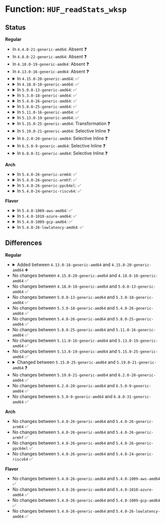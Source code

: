 # Function: <code>HUF_readStats_wksp</code>

## Status
<b>Regular</b>
<ul>
<li>
In <code>4.4.0-21-generic-amd64</code>: Absent ❓
</li>
<li>
In <code>4.8.0-22-generic-amd64</code>: Absent ❓
</li>
<li>
In <code>4.10.0-19-generic-amd64</code>: Absent ❓
</li>
<li>
In <code>4.13.0-16-generic-amd64</code>: Absent ❓
</li>
<li>
<details>
<summary>In <code>4.15.0-20-generic-amd64</code>: ✅</summary>

```c
size_t HUF_readStats_wksp(BYTE * huffWeight, size_t hwSize, U32 * rankStats, U32 * nbSymbolsPtr, U32 * tableLogPtr, const void * src, size_t srcSize, void * workspace, size_t workspaceSize)
```

```json
{
  "name": "HUF_readStats_wksp",
  "collision_type": "Unique Global",
  "inline_type": "No",
  "funcs": [
    {
      "addr": 18446744071583798064,
      "name": "HUF_readStats_wksp",
      "external": true,
      "loc": "lib/zstd/entropy_common.c:167",
      "file": "lib/zstd/entropy_common.c",
      "inline": "seen, unknown",
      "caller_inline": [],
      "caller_func": []
    }
  ],
  "symbols": [
    {
      "addr": 18446744071583798064,
      "name": "HUF_readStats_wksp",
      "section": ".text",
      "bind": "STB_GLOBAL",
      "size": 463
    }
  ]
}
```
</details>
</li>
<li>
<details>
<summary>In <code>4.18.0-10-generic-amd64</code>: ✅</summary>

```c
size_t HUF_readStats_wksp(BYTE * huffWeight, size_t hwSize, U32 * rankStats, U32 * nbSymbolsPtr, U32 * tableLogPtr, const void * src, size_t srcSize, void * workspace, size_t workspaceSize)
```

```json
{
  "name": "HUF_readStats_wksp",
  "collision_type": "Unique Global",
  "inline_type": "No",
  "funcs": [
    {
      "addr": 18446744071584004992,
      "name": "HUF_readStats_wksp",
      "external": true,
      "loc": "lib/zstd/entropy_common.c:167",
      "file": "lib/zstd/entropy_common.c",
      "inline": "seen, unknown",
      "caller_inline": [],
      "caller_func": [
        "lib/zstd/huf_decompress.c:HUF_readDTableX4_wksp",
        "lib/zstd/huf_decompress.c:HUF_readDTableX2_wksp"
      ]
    }
  ],
  "symbols": [
    {
      "addr": 18446744071584004992,
      "name": "HUF_readStats_wksp",
      "section": ".text",
      "bind": "STB_GLOBAL",
      "size": 482
    }
  ]
}
```
</details>
</li>
<li>
<details>
<summary>In <code>5.0.0-13-generic-amd64</code>: ✅</summary>

```c
size_t HUF_readStats_wksp(BYTE * huffWeight, size_t hwSize, U32 * rankStats, U32 * nbSymbolsPtr, U32 * tableLogPtr, const void * src, size_t srcSize, void * workspace, size_t workspaceSize)
```

```json
{
  "name": "HUF_readStats_wksp",
  "collision_type": "Unique Global",
  "inline_type": "No",
  "funcs": [
    {
      "addr": 18446744071584086224,
      "name": "HUF_readStats_wksp",
      "external": true,
      "loc": "lib/zstd/entropy_common.c:167",
      "file": "lib/zstd/entropy_common.c",
      "inline": "seen, unknown",
      "caller_inline": [],
      "caller_func": [
        "lib/zstd/huf_decompress.c:HUF_readDTableX4_wksp",
        "lib/zstd/huf_decompress.c:HUF_readDTableX2_wksp"
      ]
    }
  ],
  "symbols": [
    {
      "addr": 18446744071584086224,
      "name": "HUF_readStats_wksp",
      "section": ".text",
      "bind": "STB_GLOBAL",
      "size": 482
    }
  ]
}
```
</details>
</li>
<li>
<details>
<summary>In <code>5.3.0-18-generic-amd64</code>: ✅</summary>

```c
size_t HUF_readStats_wksp(BYTE * huffWeight, size_t hwSize, U32 * rankStats, U32 * nbSymbolsPtr, U32 * tableLogPtr, const void * src, size_t srcSize, void * workspace, size_t workspaceSize)
```

```json
{
  "name": "HUF_readStats_wksp",
  "collision_type": "Unique Global",
  "inline_type": "No",
  "funcs": [
    {
      "addr": 18446744071584275088,
      "name": "HUF_readStats_wksp",
      "external": true,
      "loc": "lib/zstd/entropy_common.c:167",
      "file": "lib/zstd/entropy_common.c",
      "inline": "seen, unknown",
      "caller_inline": [],
      "caller_func": [
        "lib/zstd/huf_decompress.c:HUF_readDTableX4_wksp",
        "lib/zstd/huf_decompress.c:HUF_readDTableX2_wksp"
      ]
    }
  ],
  "symbols": [
    {
      "addr": 18446744071584275088,
      "name": "HUF_readStats_wksp",
      "section": ".text",
      "bind": "STB_GLOBAL",
      "size": 478
    }
  ]
}
```
</details>
</li>
<li>
<details>
<summary>In <code>5.4.0-26-generic-amd64</code>: ✅</summary>

```c
size_t HUF_readStats_wksp(BYTE * huffWeight, size_t hwSize, U32 * rankStats, U32 * nbSymbolsPtr, U32 * tableLogPtr, const void * src, size_t srcSize, void * workspace, size_t workspaceSize)
```

```json
{
  "name": "HUF_readStats_wksp",
  "collision_type": "Unique Global",
  "inline_type": "No",
  "funcs": [
    {
      "addr": 18446744071584409888,
      "name": "HUF_readStats_wksp",
      "external": true,
      "loc": "lib/zstd/entropy_common.c:167",
      "file": "lib/zstd/entropy_common.c",
      "inline": "seen, unknown",
      "caller_inline": [],
      "caller_func": [
        "lib/zstd/huf_decompress.c:HUF_readDTableX4_wksp",
        "lib/zstd/huf_decompress.c:HUF_readDTableX2_wksp"
      ]
    }
  ],
  "symbols": [
    {
      "addr": 18446744071584409888,
      "name": "HUF_readStats_wksp",
      "section": ".text",
      "bind": "STB_GLOBAL",
      "size": 478
    }
  ]
}
```
</details>
</li>
<li>
<details>
<summary>In <code>5.8.0-25-generic-amd64</code>: ✅</summary>

```c
size_t HUF_readStats_wksp(BYTE * huffWeight, size_t hwSize, U32 * rankStats, U32 * nbSymbolsPtr, U32 * tableLogPtr, const void * src, size_t srcSize, void * workspace, size_t workspaceSize)
```

```json
{
  "name": "HUF_readStats_wksp",
  "collision_type": "Unique Global",
  "inline_type": "No",
  "funcs": [
    {
      "addr": 18446744071584925824,
      "name": "HUF_readStats_wksp",
      "external": true,
      "loc": "lib/zstd/entropy_common.c:167",
      "file": "lib/zstd/entropy_common.c",
      "inline": "seen, unknown",
      "caller_inline": [],
      "caller_func": [
        "lib/zstd/huf_compress.c:HUF_readCTable_wksp",
        "lib/zstd/huf_decompress.c:HUF_readDTableX4_wksp",
        "lib/zstd/huf_decompress.c:HUF_readDTableX2_wksp"
      ]
    }
  ],
  "symbols": [
    {
      "addr": 18446744071584925824,
      "name": "HUF_readStats_wksp",
      "section": ".text",
      "bind": "STB_GLOBAL",
      "size": 484
    }
  ]
}
```
</details>
</li>
<li>
<details>
<summary>In <code>5.11.0-16-generic-amd64</code>: ✅</summary>

```c
size_t HUF_readStats_wksp(BYTE * huffWeight, size_t hwSize, U32 * rankStats, U32 * nbSymbolsPtr, U32 * tableLogPtr, const void * src, size_t srcSize, void * workspace, size_t workspaceSize)
```

```json
{
  "name": "HUF_readStats_wksp",
  "collision_type": "Unique Global",
  "inline_type": "No",
  "funcs": [
    {
      "addr": 18446744071585047552,
      "name": "HUF_readStats_wksp",
      "external": true,
      "loc": "lib/zstd/entropy_common.c:167",
      "file": "lib/zstd/entropy_common.c",
      "inline": "seen, unknown",
      "caller_inline": [],
      "caller_func": [
        "lib/zstd/huf_compress.c:HUF_readCTable_wksp",
        "lib/zstd/huf_decompress.c:HUF_readDTableX4_wksp",
        "lib/zstd/huf_decompress.c:HUF_readDTableX2_wksp"
      ]
    }
  ],
  "symbols": [
    {
      "addr": 18446744071585047552,
      "name": "HUF_readStats_wksp",
      "section": ".text",
      "bind": "STB_GLOBAL",
      "size": 489
    }
  ]
}
```
</details>
</li>
<li>
<details>
<summary>In <code>5.13.0-19-generic-amd64</code>: ✅</summary>

```c
size_t HUF_readStats_wksp(BYTE * huffWeight, size_t hwSize, U32 * rankStats, U32 * nbSymbolsPtr, U32 * tableLogPtr, const void * src, size_t srcSize, void * workspace, size_t workspaceSize)
```

```json
{
  "name": "HUF_readStats_wksp",
  "collision_type": "Unique Global",
  "inline_type": "No",
  "funcs": [
    {
      "addr": 18446744071584974096,
      "name": "HUF_readStats_wksp",
      "external": true,
      "loc": "lib/zstd/entropy_common.c:167",
      "file": "lib/zstd/entropy_common.c",
      "inline": "seen, unknown",
      "caller_inline": [],
      "caller_func": [
        "lib/zstd/huf_decompress.c:HUF_readDTableX4_wksp",
        "lib/zstd/huf_decompress.c:HUF_readDTableX2_wksp"
      ]
    }
  ],
  "symbols": [
    {
      "addr": 18446744071584974096,
      "name": "HUF_readStats_wksp",
      "section": ".text",
      "bind": "STB_GLOBAL",
      "size": 484
    }
  ]
}
```
</details>
</li>
<li>
<details>
<summary>In <code>5.15.0-25-generic-amd64</code>: Transformation ❓</summary>

```c
size_t HUF_readStats_wksp(BYTE * huffWeight, size_t hwSize, U32 * rankStats, U32 * nbSymbolsPtr, U32 * tableLogPtr, const void * src, size_t srcSize, void * workspace, size_t workspaceSize)
```

```json
{
  "name": "HUF_readStats_wksp",
  "collision_type": "Unique Global",
  "inline_type": "No",
  "funcs": [
    {
      "addr": 0,
      "name": "HUF_readStats_wksp",
      "external": true,
      "loc": "lib/zstd/entropy_common.c:167",
      "file": "lib/zstd/entropy_common.c",
      "inline": "seen, unknown",
      "caller_inline": [],
      "caller_func": [
        "lib/zstd/huf_decompress.c:HUF_readDTableX4_wksp",
        "lib/zstd/huf_decompress.c:HUF_readDTableX2_wksp"
      ]
    }
  ],
  "symbols": [
    {
      "addr": 18446744071592334354,
      "name": "HUF_readStats_wksp.cold",
      "section": ".text",
      "bind": "STB_LOCAL",
      "size": 62
    },
    {
      "addr": 18446744071585413024,
      "name": "HUF_readStats_wksp",
      "section": ".text",
      "bind": "STB_GLOBAL",
      "size": 518
    }
  ]
}
```
</details>
</li>
<li>
<details>
<summary>In <code>5.19.0-21-generic-amd64</code>: Selective Inline ❓</summary>

```c
size_t HUF_readStats_wksp(BYTE * huffWeight, size_t hwSize, U32 * rankStats, U32 * nbSymbolsPtr, U32 * tableLogPtr, const void * src, size_t srcSize, void * workSpace, size_t wkspSize, int bmi2)
```

```json
{
  "name": "HUF_readStats_wksp",
  "collision_type": "Unique Global",
  "inline_type": "Selective",
  "funcs": [
    {
      "addr": 18446744071586226360,
      "name": "HUF_readStats_wksp",
      "external": true,
      "loc": "lib/zstd/common/entropy_common.c:344",
      "file": "lib/zstd/common/entropy_common.c",
      "inline": "not declared, inlined",
      "caller_inline": [
        "lib/zstd/common/entropy_common.c:HUF_readStats"
      ],
      "caller_func": [
        "lib/zstd/decompress/huf_decompress.c:HUF_readDTableX2_wksp",
        "lib/zstd/decompress/huf_decompress.c:HUF_readDTableX1_wksp_bmi2"
      ]
    }
  ],
  "symbols": [
    {
      "addr": 18446744071586226432,
      "name": "HUF_readStats_wksp",
      "section": ".text",
      "bind": "STB_GLOBAL",
      "size": 107
    }
  ]
}
```
</details>
</li>
<li>
<details>
<summary>In <code>6.2.0-20-generic-amd64</code>: Selective Inline ❓</summary>

```c
size_t HUF_readStats_wksp(BYTE * huffWeight, size_t hwSize, U32 * rankStats, U32 * nbSymbolsPtr, U32 * tableLogPtr, const void * src, size_t srcSize, void * workSpace, size_t wkspSize, int bmi2)
```

```json
{
  "name": "HUF_readStats_wksp",
  "collision_type": "Unique Global",
  "inline_type": "Selective",
  "funcs": [
    {
      "addr": 18446744071587777592,
      "name": "HUF_readStats_wksp",
      "external": true,
      "loc": "lib/zstd/common/entropy_common.c:344",
      "file": "lib/zstd/common/entropy_common.c",
      "inline": "not declared, inlined",
      "caller_inline": [
        "lib/zstd/common/entropy_common.c:HUF_readStats"
      ],
      "caller_func": [
        "lib/zstd/decompress/huf_decompress.c:HUF_readDTableX2_wksp_bmi2",
        "lib/zstd/decompress/huf_decompress.c:HUF_readDTableX1_wksp_bmi2"
      ]
    }
  ],
  "symbols": [
    {
      "addr": 18446744071587777680,
      "name": "HUF_readStats_wksp",
      "section": ".text",
      "bind": "STB_GLOBAL",
      "size": 107
    }
  ]
}
```
</details>
</li>
<li>
<details>
<summary>In <code>6.5.0-9-generic-amd64</code>: Selective Inline ❓</summary>

```c
size_t HUF_readStats_wksp(BYTE * huffWeight, size_t hwSize, U32 * rankStats, U32 * nbSymbolsPtr, U32 * tableLogPtr, const void * src, size_t srcSize, void * workSpace, size_t wkspSize, int bmi2)
```

```json
{
  "name": "HUF_readStats_wksp",
  "collision_type": "Unique Global",
  "inline_type": "Selective",
  "funcs": [
    {
      "addr": 18446744071588049224,
      "name": "HUF_readStats_wksp",
      "external": true,
      "loc": "lib/zstd/common/entropy_common.c:344",
      "file": "lib/zstd/common/entropy_common.c",
      "inline": "not declared, inlined",
      "caller_inline": [
        "lib/zstd/common/entropy_common.c:HUF_readStats"
      ],
      "caller_func": [
        "lib/zstd/decompress/huf_decompress.c:HUF_readDTableX2_wksp_bmi2",
        "lib/zstd/decompress/huf_decompress.c:HUF_readDTableX1_wksp_bmi2"
      ]
    }
  ],
  "symbols": [
    {
      "addr": 18446744071588049312,
      "name": "HUF_readStats_wksp",
      "section": ".text",
      "bind": "STB_GLOBAL",
      "size": 107
    }
  ]
}
```
</details>
</li>
<li>
<details>
<summary>In <code>6.8.0-31-generic-amd64</code>: Selective Inline ❓</summary>

```c
size_t HUF_readStats_wksp(BYTE * huffWeight, size_t hwSize, U32 * rankStats, U32 * nbSymbolsPtr, U32 * tableLogPtr, const void * src, size_t srcSize, void * workSpace, size_t wkspSize, int bmi2)
```

```json
{
  "name": "HUF_readStats_wksp",
  "collision_type": "Unique Global",
  "inline_type": "Selective",
  "funcs": [
    {
      "addr": 18446744071588384008,
      "name": "HUF_readStats_wksp",
      "external": true,
      "loc": "lib/zstd/common/entropy_common.c:344",
      "file": "lib/zstd/common/entropy_common.c",
      "inline": "not declared, inlined",
      "caller_inline": [
        "lib/zstd/common/entropy_common.c:HUF_readStats"
      ],
      "caller_func": [
        "lib/zstd/decompress/huf_decompress.c:HUF_readDTableX2_wksp_bmi2",
        "lib/zstd/decompress/huf_decompress.c:HUF_readDTableX1_wksp_bmi2"
      ]
    }
  ],
  "symbols": [
    {
      "addr": 18446744071588384096,
      "name": "HUF_readStats_wksp",
      "section": ".text",
      "bind": "STB_GLOBAL",
      "size": 107
    }
  ]
}
```
</details>
</li>
</ul>
<b>Arch</b>
<ul>
<li>
<details>
<summary>In <code>5.4.0-26-generic-arm64</code>: ✅</summary>

```c
size_t HUF_readStats_wksp(BYTE * huffWeight, size_t hwSize, U32 * rankStats, U32 * nbSymbolsPtr, U32 * tableLogPtr, const void * src, size_t srcSize, void * workspace, size_t workspaceSize)
```

```json
{
  "name": "HUF_readStats_wksp",
  "collision_type": "Unique Global",
  "inline_type": "No",
  "funcs": [
    {
      "addr": 18446603336496294512,
      "name": "HUF_readStats_wksp",
      "external": true,
      "loc": "lib/zstd/entropy_common.c:167",
      "file": "lib/zstd/entropy_common.c",
      "inline": "seen, unknown",
      "caller_inline": [],
      "caller_func": [
        "lib/zstd/huf_decompress.c:HUF_readDTableX4_wksp",
        "lib/zstd/huf_decompress.c:HUF_readDTableX2_wksp"
      ]
    }
  ],
  "symbols": [
    {
      "addr": 18446603336496294512,
      "name": "HUF_readStats_wksp",
      "section": ".text",
      "bind": "STB_GLOBAL",
      "size": 472
    }
  ]
}
```
</details>
</li>
<li>
<details>
<summary>In <code>5.4.0-26-generic-armhf</code>: ✅</summary>

```c
size_t HUF_readStats_wksp(BYTE * huffWeight, size_t hwSize, U32 * rankStats, U32 * nbSymbolsPtr, U32 * tableLogPtr, const void * src, size_t srcSize, void * workspace, size_t workspaceSize)
```

```json
{
  "name": "HUF_readStats_wksp",
  "collision_type": "Unique Global",
  "inline_type": "No",
  "funcs": [
    {
      "addr": 3229630508,
      "name": "HUF_readStats_wksp",
      "external": true,
      "loc": "lib/zstd/entropy_common.c:167",
      "file": "lib/zstd/entropy_common.c",
      "inline": "seen, unknown",
      "caller_inline": [],
      "caller_func": [
        "lib/zstd/huf_decompress.c:HUF_readDTableX4_wksp",
        "lib/zstd/huf_decompress.c:HUF_readDTableX2_wksp"
      ]
    }
  ],
  "symbols": [
    {
      "addr": 3229630508,
      "name": "HUF_readStats_wksp",
      "section": ".text",
      "bind": "STB_GLOBAL",
      "size": 460
    }
  ]
}
```
</details>
</li>
<li>
<details>
<summary>In <code>5.4.0-26-generic-ppc64el</code>: ✅</summary>

```c
size_t HUF_readStats_wksp(BYTE * huffWeight, size_t hwSize, U32 * rankStats, U32 * nbSymbolsPtr, U32 * tableLogPtr, const void * src, size_t srcSize, void * workspace, size_t workspaceSize)
```

```json
{
  "name": "HUF_readStats_wksp",
  "collision_type": "Unique Global",
  "inline_type": "No",
  "funcs": [
    {
      "addr": 13835058055290599848,
      "name": "HUF_readStats_wksp",
      "external": true,
      "loc": "lib/zstd/entropy_common.c:167",
      "file": "lib/zstd/entropy_common.c",
      "inline": "seen, unknown",
      "caller_inline": [],
      "caller_func": [
        "lib/zstd/huf_decompress.c:HUF_readDTableX4_wksp",
        "lib/zstd/huf_decompress.c:HUF_readDTableX2_wksp"
      ]
    }
  ],
  "symbols": [
    {
      "addr": 13835058055290599848,
      "name": "HUF_readStats_wksp",
      "section": ".text",
      "bind": "STB_GLOBAL",
      "size": 640
    }
  ]
}
```
</details>
</li>
<li>
<details>
<summary>In <code>5.4.0-24-generic-riscv64</code>: ✅</summary>

```c
size_t HUF_readStats_wksp(BYTE * huffWeight, size_t hwSize, U32 * rankStats, U32 * nbSymbolsPtr, U32 * tableLogPtr, const void * src, size_t srcSize, void * workspace, size_t workspaceSize)
```

```json
{
  "name": "HUF_readStats_wksp",
  "collision_type": "Unique Global",
  "inline_type": "No",
  "funcs": [
    {
      "addr": 18446743936275350682,
      "name": "HUF_readStats_wksp",
      "external": true,
      "loc": "lib/zstd/entropy_common.c:167",
      "file": "lib/zstd/entropy_common.c",
      "inline": "seen, unknown",
      "caller_inline": [],
      "caller_func": [
        "lib/zstd/huf_decompress.c:HUF_readDTableX4_wksp",
        "lib/zstd/huf_decompress.c:HUF_readDTableX2_wksp"
      ]
    }
  ],
  "symbols": [
    {
      "addr": 18446743936275350682,
      "name": "HUF_readStats_wksp",
      "section": ".text",
      "bind": "STB_GLOBAL",
      "size": 454
    }
  ]
}
```
</details>
</li>
</ul>
<b>Flavor</b>
<ul>
<li>
<details>
<summary>In <code>5.4.0-1009-aws-amd64</code>: ✅</summary>

```c
size_t HUF_readStats_wksp(BYTE * huffWeight, size_t hwSize, U32 * rankStats, U32 * nbSymbolsPtr, U32 * tableLogPtr, const void * src, size_t srcSize, void * workspace, size_t workspaceSize)
```

```json
{
  "name": "HUF_readStats_wksp",
  "collision_type": "Unique Global",
  "inline_type": "No",
  "funcs": [
    {
      "addr": 18446744071584378624,
      "name": "HUF_readStats_wksp",
      "external": true,
      "loc": "lib/zstd/entropy_common.c:167",
      "file": "lib/zstd/entropy_common.c",
      "inline": "seen, unknown",
      "caller_inline": [],
      "caller_func": [
        "lib/zstd/huf_decompress.c:HUF_readDTableX4_wksp",
        "lib/zstd/huf_decompress.c:HUF_readDTableX2_wksp"
      ]
    }
  ],
  "symbols": [
    {
      "addr": 18446744071584378624,
      "name": "HUF_readStats_wksp",
      "section": ".text",
      "bind": "STB_GLOBAL",
      "size": 478
    }
  ]
}
```
</details>
</li>
<li>
<details>
<summary>In <code>5.4.0-1010-azure-amd64</code>: ✅</summary>

```c
size_t HUF_readStats_wksp(BYTE * huffWeight, size_t hwSize, U32 * rankStats, U32 * nbSymbolsPtr, U32 * tableLogPtr, const void * src, size_t srcSize, void * workspace, size_t workspaceSize)
```

```json
{
  "name": "HUF_readStats_wksp",
  "collision_type": "Unique Global",
  "inline_type": "No",
  "funcs": [
    {
      "addr": 18446744071584313824,
      "name": "HUF_readStats_wksp",
      "external": true,
      "loc": "lib/zstd/entropy_common.c:167",
      "file": "lib/zstd/entropy_common.c",
      "inline": "seen, unknown",
      "caller_inline": [],
      "caller_func": [
        "lib/zstd/huf_decompress.c:HUF_readDTableX4_wksp",
        "lib/zstd/huf_decompress.c:HUF_readDTableX2_wksp"
      ]
    }
  ],
  "symbols": [
    {
      "addr": 18446744071584313824,
      "name": "HUF_readStats_wksp",
      "section": ".text",
      "bind": "STB_GLOBAL",
      "size": 478
    }
  ]
}
```
</details>
</li>
<li>
<details>
<summary>In <code>5.4.0-1009-gcp-amd64</code>: ✅</summary>

```c
size_t HUF_readStats_wksp(BYTE * huffWeight, size_t hwSize, U32 * rankStats, U32 * nbSymbolsPtr, U32 * tableLogPtr, const void * src, size_t srcSize, void * workspace, size_t workspaceSize)
```

```json
{
  "name": "HUF_readStats_wksp",
  "collision_type": "Unique Global",
  "inline_type": "No",
  "funcs": [
    {
      "addr": 18446744071584361536,
      "name": "HUF_readStats_wksp",
      "external": true,
      "loc": "lib/zstd/entropy_common.c:167",
      "file": "lib/zstd/entropy_common.c",
      "inline": "seen, unknown",
      "caller_inline": [],
      "caller_func": [
        "lib/zstd/huf_decompress.c:HUF_readDTableX4_wksp",
        "lib/zstd/huf_decompress.c:HUF_readDTableX2_wksp"
      ]
    }
  ],
  "symbols": [
    {
      "addr": 18446744071584361536,
      "name": "HUF_readStats_wksp",
      "section": ".text",
      "bind": "STB_GLOBAL",
      "size": 478
    }
  ]
}
```
</details>
</li>
<li>
<details>
<summary>In <code>5.4.0-26-lowlatency-amd64</code>: ✅</summary>

```c
size_t HUF_readStats_wksp(BYTE * huffWeight, size_t hwSize, U32 * rankStats, U32 * nbSymbolsPtr, U32 * tableLogPtr, const void * src, size_t srcSize, void * workspace, size_t workspaceSize)
```

```json
{
  "name": "HUF_readStats_wksp",
  "collision_type": "Unique Global",
  "inline_type": "No",
  "funcs": [
    {
      "addr": 18446744071584467568,
      "name": "HUF_readStats_wksp",
      "external": true,
      "loc": "lib/zstd/entropy_common.c:167",
      "file": "lib/zstd/entropy_common.c",
      "inline": "seen, unknown",
      "caller_inline": [],
      "caller_func": [
        "lib/zstd/huf_decompress.c:HUF_readDTableX4_wksp",
        "lib/zstd/huf_decompress.c:HUF_readDTableX2_wksp"
      ]
    }
  ],
  "symbols": [
    {
      "addr": 18446744071584467568,
      "name": "HUF_readStats_wksp",
      "section": ".text",
      "bind": "STB_GLOBAL",
      "size": 478
    }
  ]
}
```
</details>
</li>
</ul>

## Differences
<b>Regular</b>
<ul>
<li>
<details>
<summary>Added between <code>4.13.0-16-generic-amd64</code> and <code>4.15.0-20-generic-amd64</code> ➕</summary>

```c
size_t HUF_readStats_wksp(BYTE * huffWeight, size_t hwSize, U32 * rankStats, U32 * nbSymbolsPtr, U32 * tableLogPtr, const void * src, size_t srcSize, void * workspace, size_t workspaceSize)
```
</details>
</li>
<li>
No changes between <code>4.15.0-20-generic-amd64</code> and <code>4.18.0-10-generic-amd64</code> ✅
</li>
<li>
No changes between <code>4.18.0-10-generic-amd64</code> and <code>5.0.0-13-generic-amd64</code> ✅
</li>
<li>
No changes between <code>5.0.0-13-generic-amd64</code> and <code>5.3.0-18-generic-amd64</code> ✅
</li>
<li>
No changes between <code>5.3.0-18-generic-amd64</code> and <code>5.4.0-26-generic-amd64</code> ✅
</li>
<li>
No changes between <code>5.4.0-26-generic-amd64</code> and <code>5.8.0-25-generic-amd64</code> ✅
</li>
<li>
No changes between <code>5.8.0-25-generic-amd64</code> and <code>5.11.0-16-generic-amd64</code> ✅
</li>
<li>
No changes between <code>5.11.0-16-generic-amd64</code> and <code>5.13.0-19-generic-amd64</code> ✅
</li>
<li>
No changes between <code>5.13.0-19-generic-amd64</code> and <code>5.15.0-25-generic-amd64</code> ✅
</li>
<li>
<details>
<summary>Changed between <code>5.15.0-25-generic-amd64</code> and <code>5.19.0-21-generic-amd64</code> ❓</summary>
<ul>
<li>
<b>Param added. </b>
<code>void * workSpace</code>
</li>
<li>
<b>Param added. </b>
<code>size_t wkspSize</code>
</li>
<li>
<b>Param added. </b>
<code>int bmi2</code>
</li>
<li>
<b>Param removed. </b>
<code>void * workspace</code>
</li>
<li>
<b>Param removed. </b>
<code>size_t workspaceSize</code>
</li>
</ul>
</details>
</li>
<li>
No changes between <code>5.19.0-21-generic-amd64</code> and <code>6.2.0-20-generic-amd64</code> ✅
</li>
<li>
No changes between <code>6.2.0-20-generic-amd64</code> and <code>6.5.0-9-generic-amd64</code> ✅
</li>
<li>
No changes between <code>6.5.0-9-generic-amd64</code> and <code>6.8.0-31-generic-amd64</code> ✅
</li>
</ul>
<b>Arch</b>
<ul>
<li>
No changes between <code>5.4.0-26-generic-amd64</code> and <code>5.4.0-26-generic-arm64</code> ✅
</li>
<li>
No changes between <code>5.4.0-26-generic-amd64</code> and <code>5.4.0-26-generic-armhf</code> ✅
</li>
<li>
No changes between <code>5.4.0-26-generic-amd64</code> and <code>5.4.0-26-generic-ppc64el</code> ✅
</li>
<li>
No changes between <code>5.4.0-26-generic-amd64</code> and <code>5.4.0-24-generic-riscv64</code> ✅
</li>
</ul>
<b>Flavor</b>
<ul>
<li>
No changes between <code>5.4.0-26-generic-amd64</code> and <code>5.4.0-1009-aws-amd64</code> ✅
</li>
<li>
No changes between <code>5.4.0-26-generic-amd64</code> and <code>5.4.0-1010-azure-amd64</code> ✅
</li>
<li>
No changes between <code>5.4.0-26-generic-amd64</code> and <code>5.4.0-1009-gcp-amd64</code> ✅
</li>
<li>
No changes between <code>5.4.0-26-generic-amd64</code> and <code>5.4.0-26-lowlatency-amd64</code> ✅
</li>
</ul>

